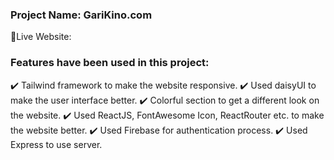 ### Project Name: GariKino.com

🔘Live Website: 


### Features have been used in this project:

✔️ Tailwind framework to make the website responsive.
✔️ Used daisyUI to make the user interface better.
✔️ Colorful section to get a different look on the website.
✔️ Used ReactJS, FontAwesome Icon, ReactRouter etc. to make the website better.
✔️ Used Firebase for authentication process.
✔️ Used Express to use server.